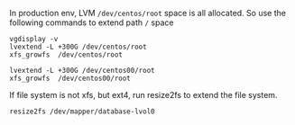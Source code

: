 In production env, LVM `/dev/centos/root` space is all allocated.
So use the following commands to extend path `/` space

```
vgdisplay -v
lvextend -L +300G /dev/centos/root
xfs_growfs  /dev/centos/root

lvextend -L +300G /dev/centos00/root
xfs_growfs  /dev/centos00/root
```

If file system is not xfs, but ext4, run resize2fs to extend the file system.

```
resize2fs /dev/mapper/database-lvol0
```
